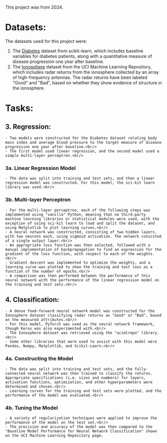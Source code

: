 This project was from 2024.<br/>
# Datasets:<br/>
The datasets used for this project were:<br/>
  1. The [Diabetes](https://scikit-learn.org/stable/datasets/toy_dataset.html#diabetes-dataset) dataset from scikit-learn, which includes baseline variables for diabetes patients, along with a quantitative measure of disease progression one year after baseline.<br/>
  2. The [Ionosphere](https://archive.ics.uci.edu/dataset/52/ionosphere) dataset from the UCI Machine Learning Repository, which includes radar returns from the ionosphere collected by an array of high-frequency antennas. The radar returns have been labeled "Good" and "Bad", based on whether they show evidence of structure in the ionosphere.<br/>

# Tasks:<br/>
  ## 3. Regression:<br/>
    - Two models were constructed for the Diabetes dataset relating body mass index and average blood pressure to the target measure of disease progression one year after baseline.<br/>
    - The first model used linear regression, and the second model used a simple multi-layer perceptron.<br/>
  ### 3a. Linear Regression Model<br/>
    - The data was split into training and test sets, and then a linear regression model was constructed. For this model, the sci-kit learn library was used.<br/>
  ### 3b. Multi-layer Perceptron<br/>
    - For the multi-layer perceptron, each of the following steps was implemented using "vanilla" Python, meaning that no third-party machine learning libraries or statistical modules were used, with the exception of using sci-kit learn to load and split the dataset, and using Matplotlib to plot learning curves.<br/>
    - A neural network was constructed, consisting of two hidden layers, with two neurons each, using sigmoid activation. The network consisted of a single output layer.<br/>
    - An appropriate loss function was then selected, followed with a manual implementation of backpropagation to find an expression for the gradient of the loss function, with respect to each of the weights.<br/>
    - Gradient descent was implemented to optimize the weights, and a learning curve was plotted to show the training and test loss as a function of the number of epochs.<br/>
    - A comparison was then performed between the performance of this neural network with the performance of the linear regression model on the training and test sets.<br/>
  ## 4. Classification:<br/>
    - A dense feed-forward neural network model was constructed for the Ionosphere dataset classifying radar returns as "Good" or "Bad", based on the measured attributes.<br/>
    - For this model, PyTorch was used as the neural network framework, though Keras was also experimented with.<br/>
    - The Ionosphere dataset was retrieved using the "ucimlrepo" library.<br/>
    - Some other libraries that were used to assist with this model were Pandas, Numpy, Matplotlib, and Scikit-Learn.<br/>
  ### 4a. Constructing the Model<br/>
    - The data was split into training and test sets, and the fully-connected neural network was then trained to classify the returns. Appropriate specifications (i.e. sizes and numbers) for layers, activation functions, optimization, and other hyperparameters were determined and chosen.<br/>
    - Learning curves for the training and test sets were plotted, and the performance of the model was evaluated.<br/>
  ### 4b. Tuning the Model<br/>
    - A variety of regularization techniques were applied to improve the performance of the model on the test set.<br/>
    - The precision and accuracy of the model was then compared to the "Baseline Model Performance for Neural Network Classification" shown on the UCI Machine Learning Repository page.
